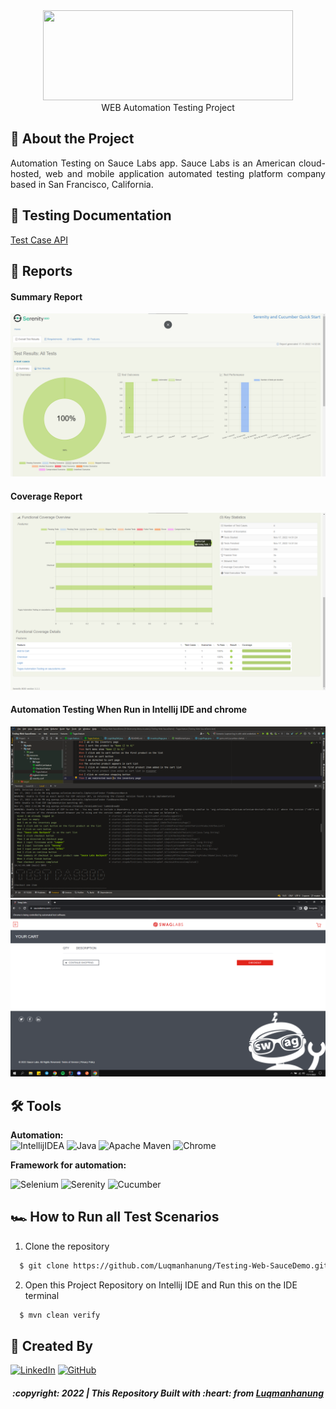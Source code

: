 <div align="center">
  <a href="https://github.com/ALTA-Bringeee-Group1/Bringeee-API">
    <img src="https://www.saucedemo.com/static/media/logo3x.096bf4a7.svg" width="400" height="144"><br />
  </a>
  WEB Automation Testing Project
    <br />
</div>

## 📑 About the Project

<p align="justify">Automation Testing on Sauce Labs app. Sauce Labs is an American cloud-hosted, web and mobile application automated testing platform company based in San Francisco, California.</p>

## 📓 Testing Documentation
[Test Case API]()

## 📝 Reports

#### Summary Report
![report-api-summary](./img/summary%20report.png)

#### Coverage Report
![report-api-cpverage](./img/coverage%20report1.png)

#### Automation Testing When Run in Intellij IDE and chrome
![report-api-runningtest](./img/intelij.png)
![tampilan-chrome](./img/chrome.png)

## 🛠 Tools

**Automation:**  
![IntellijIDEA](https://img.shields.io/badge/IntelliJIDEA-000000.svg?style=for-the-badge&logo=intellij-idea&logoColor=white)
![Java](https://img.shields.io/badge/java-%23ED8B00.svg?style=for-the-badge&logo=java&logoColor=white)
![Apache Maven](https://img.shields.io/badge/Apache%20Maven-C71A36?style=for-the-badge&logo=Apache%20Maven&logoColor=white)
![Chrome](https://img.shields.io/badge/chrome-C71A36?style=for-the-badge&logo=chrome&logoColor=white)

**Framework for automation:**

![Selenium](https://img.shields.io/badge/-selenium-%43B02A?style=for-the-badge&logo=selenium&logoColor=white)
![Serenity](https://img.shields.io/badge/-serenity-16a67a?style=for-the-badge&logo=serenity&logoColor=black)
![Cucumber](https://img.shields.io/badge/-cucumber-4bc47b?style=for-the-badge&logo=cucumber&logoColor=black)

## 🏎️ How to Run all Test Scenarios

1. Clone the repository
```bash
  $ git clone https://github.com/Luqmanhanung/Testing-Web-SauceDemo.git
```
2. Open  this Project Repository on Intellij IDE and Run this on the IDE terminal

```bash
  $ mvn clean verify
```


## 📱 Created By

[![LinkedIn](https://img.shields.io/badge/-Luqman%20Hanung%20Asidiq-white?style=for-the-badge&logo=linkedin&logoColor=blue)](https://www.linkedin.com/in/luqman-hanung-asidiq/)
[![GitHub](https://img.shields.io/badge/-Luqmanhanung-white?style=for-the-badge&logo=github&logoColor=black)](https://github.com/Luqmanhanung/)

<h5>
<p align="center">:copyright: 2022 | This Repository Built with :heart: from <a href="https://www.linkedin.com/in/luqman-hanung-asidiq/">Luqmanhanung</a> </p>
</h5>

